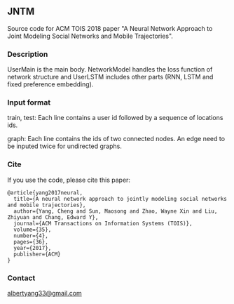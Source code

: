 ## JNTM
Source code for ACM TOIS 2018 paper "A Neural Network Approach to Joint Modeling Social Networks and Mobile Trajectories".

### Description

UserMain is the main body. NetworkModel handles the loss function of network structure and UserLSTM includes other parts (RNN, LSTM and fixed preference embedding).

### Input format

train, test: Each line contains a user id followed by a sequence of locations ids.

graph: Each line contains the ids of two connected nodes. An edge need to be inputed twice for undirected graphs.

### Cite

If you use the code, please cite this paper:

```
@article{yang2017neural,
  title={A neural network approach to jointly modeling social networks and mobile trajectories},
  author={Yang, Cheng and Sun, Maosong and Zhao, Wayne Xin and Liu, Zhiyuan and Chang, Edward Y},
  journal={ACM Transactions on Information Systems (TOIS)},
  volume={35},
  number={4},
  pages={36},
  year={2017},
  publisher={ACM}
}
```
### Contact
albertyang33@gmail.com

